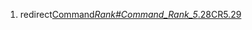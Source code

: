 1.  redirect[Command*Rank#Command_Rank_5*.28CR5.29](/Command_Rank#Command_Rank_5_.28CR5.29 "wikilink")
